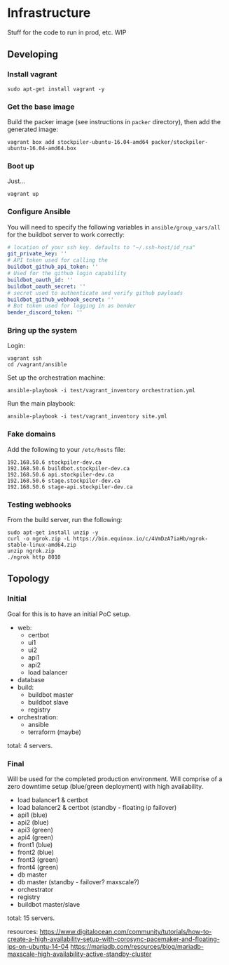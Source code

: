 # Infrastructure
Stuff for the code to run in prod, etc. WIP

## Developing

### Install vagrant
```
sudo apt-get install vagrant -y
```

### Get the base image
Build the packer image (see instructions in `packer` directory), then add the
generated image:
```
vagrant box add stockpiler-ubuntu-16.04-amd64 packer/stockpiler-ubuntu-16.04-amd64.box
```

### Boot up
Just...
```
vagrant up
```

### Configure Ansible
You will need to specify the following variables in `ansible/group_vars/all`
for the buildbot server to work correctly:
```yaml
# location of your ssh key. defaults to "~/.ssh-host/id_rsa"
git_private_key: ''
# API token used for calling the 
buildbot_github_api_token: ''
# Used for the github login capability
buildbot_oauth_id: ''
buildbot_oauth_secret: ''
# secret used to authenticate and verify github payloads
buildbot_github_webhook_secret: ''
# Bot token used for logging in as bender
bender_discord_token: ''
```

### Bring up the system
Login:
```
vagrant ssh
cd /vagrant/ansible
```

Set up the orchestration machine:
```
ansible-playbook -i test/vagrant_inventory orchestration.yml
```

Run the main playbook:
```
ansible-playbook -i test/vagrant_inventory site.yml
```

### Fake domains
Add the following to your `/etc/hosts` file:
```
192.168.50.6 stockpiler-dev.ca
192.168.50.6 buildbot.stockpiler-dev.ca
192.168.50.6 api.stockpiler-dev.ca
192.168.50.6 stage.stockpiler-dev.ca
192.168.50.6 stage-api.stockpiler-dev.ca
```

### Testing webhooks
From the build server, run the following:
```
sudo apt-get install unzip -y
curl -o ngrok.zip -L https://bin.equinox.io/c/4VmDzA7iaHb/ngrok-stable-linux-amd64.zip
unzip ngrok.zip
./ngrok http 8010
```

## Topology

### Initial
Goal for this is to have an initial PoC setup.

- web:
	- certbot
	- ui1
	- ui2
	- api1
	- api2
	- load balancer
- database
- build:
	- buildbot master
	- buildbot slave
	- registry
- orchestration:
	- ansible
	- terraform (maybe)

total: 4 servers.

### Final
Will be used for the completed production environment. Will comprise of a zero
downtime setup (blue/green deployment) with high availability.

- load balancer1 & certbot
- load balancer2 & certbot (standby - floating ip failover)
- api1 (blue)
- api2 (blue)
- api3 (green)
- api4 (green)
- front1 (blue)
- front2 (blue)
- front3 (green)
- front4 (green)
- db master
- db master (standby - failover? maxscale?)
- orchestrator
- registry
- buildbot master/slave
 
total: 15 servers.

resources:
https://www.digitalocean.com/community/tutorials/how-to-create-a-high-availability-setup-with-corosync-pacemaker-and-floating-ips-on-ubuntu-14-04
https://mariadb.com/resources/blog/mariadb-maxscale-high-availability-active-standby-cluster
